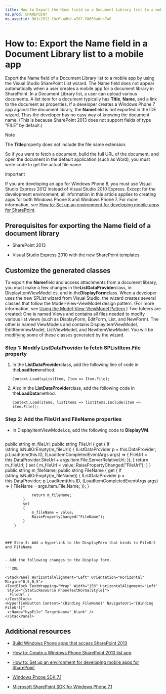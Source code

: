 ```yaml
---
title: How to Export the Name field in a Document Library list to a mobile app
ms.prod: SHAREPOINT
ms.assetid: 901c2012-18c6-4dbd-a787-f8650a0cc7a8
---
```



# How to: Export the Name field in a Document Library list to a mobile app
Export the Name field of a Document Library list to a mobile app by using the Visual Studio SharePoint List wizard. The Name field does not appear automatically when a user creates a mobile app for a document library in SharePoint. 
In a Document Library list, a user can upload various documents. A list item for a document typically has **Title**, **Name**, and a link to the document as properties. If a developer creates a Windows Phone 7 app against the document library, the **Name**field is not exported in the IDE wizard. Thus the developer has no easy way of knowing the document name. (This is because SharePoint 2013 does not support fields of type "FILE" by default.)
  
    
    


> [!NOTE]  
> The **Title**property does not include the file name extension.
  
    
    


So if you want to fetch a document, build the full URL of the document, and open the document in the default application (such as Word), you must write code to get the actual file name. 
  
    
    


> [!IMPORTANT]  
> If you are developing an app for Windows Phone 8, you must use Visual Studio Express 2012 instead of Visual Studio 2010 Express. Except for the development environment, all information in this article applies to creating apps for both Windows Phone 8 and Windows Phone 7. 
> For more information, see  [How to: Set up an environment for developing mobile apps for SharePoint](how-to-set-up-an-environment-for-developing-mobile-apps-for-sharepoint.md). 
  
    
    


## Prerequisites for exporting the Name field of a document library


- SharePoint 2013 
    
  
- Visual Studio Express 2010 with the new SharePoint templates 
    
  

## Customize the generated classes
<a name="HowToExportTheNameFieldInADocumentLibraryListToAMobileApp_CustomizeTheGeneratedClases"> </a>

To export the **Name**field and access attachments from a document library, you must make a few changes in the**ListDataProvider**class, in DisplayItemViewModel.cs, and in the**DisplayForm**class. When a developer uses the new SPList wizard from Visual Studio, the wizard creates several classes that follow the Model-View-ViewModel design pattern. (For more information, see [Using the Model-View-ViewModel Pattern](http://msdn.microsoft.com/en-us/library/hh821028.aspx).) Two folders are created: One is named Views and contains all files needed to modify various list views (such as DisplayForm, EditForm, List, and NewForm). The other is named ViewModels and contains DisplayItemViewModel, EditItemViewModel, ListViewModel, and NewItemViewModel. You will be modifying some of these classes generated by the wizard. 
  
    
    

### Step 1: Modify ListDataProvider to fetch SPListItem.File property


1. In the **ListDataProvider**class, add the following line of code in the**LoadItem**method.
    
     `Context.Load(spListItem, Item => Item.File);`
    
  
2. Also in the **ListDataProvider**class, add the following code in the**LoadData**method.
    
     `Context.Load(items, listItems => listItems.Include(item => item.File));`
    
  

### Step 2: Add the FileUrl and FileName properties


- In DisplayItemViewModel.cs, add the following code to **DisplayVM**. 
    
  ```cs
  
public string m_fileUrl;
        public string FileUrl
        {
            get
            {
                if (string.IsNullOrEmpty(m_fileUrl))
                {
                    IListDataProvider p = this.DataProvider;
                    p.LoadItem(this.ID, (LoadItemCompletedEventArgs args) =>
                         {
                             FileUrl = this.DataProvider.SiteUrl + 
                                       args.Item.File.ServerRelativeUrl;
                         });
                }
                return m_fileUrl;
            }
            set
            {
                m_fileUrl = value;
                RaisePropertyChanged("FileUrl");
            }
        }
        public string m_fileName;
        public string FileName
        {
            get
            {
                if (string.IsNullOrEmpty(m_fileName))
                {
                    IListDataProvider p = this.DataProvider;
                    p.LoadItem(this.ID, (LoadItemCompletedEventArgs args) =>
                    {
                        FileName = args.Item.File.Name;
                    });
                }

                return m_fileName;
            }
            set
            {
                m_fileName = value;
                RaisePropertyChanged("FileName");
            }
        }
  ```


### Step 3: Add a hyperlink to the DisplayForm that binds to FileUrl and FileName


- Add the following changes to the Display form. 
    
  ```XML
  
<StackPanel HorizontalAlignment="Left" Orientation="Horizontal" Margin="0,5,0,5">
  <TextBlock TextWrapping="Wrap" Width="150" HorizontalAlignment="Left" 
   Style="{StaticResource PhoneTextNormalStyle}">
    FileUrl :
  </TextBlock>
  <HyperlinkButton Content="{Binding FileName}" NavigateUri="{Binding FileUrl}" 
   x:Name="hypFile" TargetName="_blank" />
</StackPanel>

  ```


## Additional resources
<a name="SP15StoreSPlist_addlresources"> </a>


-  [Build Windows Phone apps that access SharePoint 2013](build-windows-phone-apps-that-access-sharepoint-2013.md)
    
  
-  [How to: Create a Windows Phone SharePoint 2013 list app](how-to-create-a-windows-phone-sharepoint-2013-list-app.md)
    
  
-  [How to: Set up an environment for developing mobile apps for SharePoint](how-to-set-up-an-environment-for-developing-mobile-apps-for-sharepoint.md)
    
  
-  [Windows Phone SDK 7.1](http://www.microsoft.com/en-us/download/details.aspx?id=27570)
    
  
-  [Microsoft SharePoint SDK for Windows Phone 7.1](http://www.microsoft.com/en-us/download/details.aspx?id=30476)
    
  

